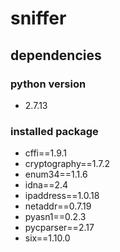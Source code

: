 # sniffer

## dependencies

### python version

- 2.7.13

### installed package


- cffi==1.9.1
- cryptography==1.7.2
- enum34==1.1.6
- idna==2.4
- ipaddress==1.0.18
- netaddr==0.7.19
- pyasn1==0.2.3
- pycparser==2.17
- six==1.10.0
